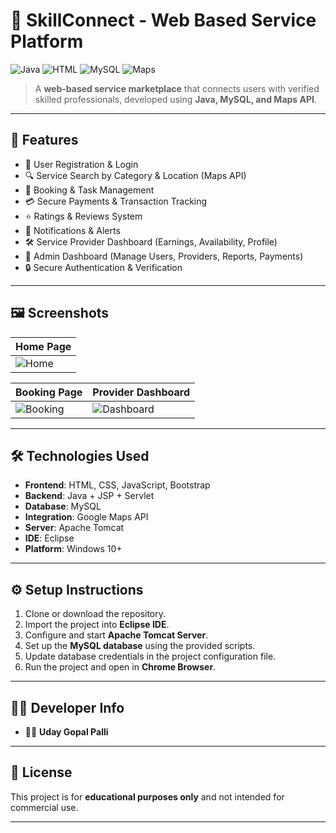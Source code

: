 # 🔗 SkillConnect - Web Based Service Platform

![Java](https://img.shields.io/badge/Language-Java-blue)
![HTML](https://img.shields.io/badge/Frontend-HTML%2FCSS%20%26%20JS-orange)
![MySQL](https://img.shields.io/badge/Database-MySQL-brightgreen)
![Maps](https://img.shields.io/badge/Integration-Google%20Maps-lightgrey)

> A **web-based service marketplace** that connects users with verified skilled professionals, developed using **Java, MySQL, and Maps API**.

---

## 📌 Features

- 👤 User Registration & Login  
- 🔍 Service Search by Category & Location (Maps API)  
- 📅 Booking & Task Management  
- 💳 Secure Payments & Transaction Tracking  
- ⭐ Ratings & Reviews System  
- 📲 Notifications & Alerts  
- 🛠️ Service Provider Dashboard (Earnings, Availability, Profile)  
- 🏢 Admin Dashboard (Manage Users, Providers, Reports, Payments)  
- 🔒 Secure Authentication & Verification  

---

## 🖼️ Screenshots

| Home Page |
|-----------|
| ![Home](https://github.com/udaypalli/skill-connect/image.png?raw=true) |

| Booking Page | Provider Dashboard |
|--------------|--------------------|
| ![Booking](https://github.com/udaypalli/skill-connect/blob/main/screenshots/booking.png?raw=true) | ![Dashboard](https://github.com/udaypalli/skill-connect/blob/main/screenshots/dashboard.png?raw=true) |

---

## 🛠️ Technologies Used

- **Frontend**: HTML, CSS, JavaScript, Bootstrap  
- **Backend**: Java + JSP + Servlet  
- **Database**: MySQL  
- **Integration**: Google Maps API  
- **Server**: Apache Tomcat  
- **IDE**: Eclipse  
- **Platform**: Windows 10+  

---

## ⚙️ Setup Instructions

1. Clone or download the repository.  
2. Import the project into **Eclipse IDE**.  
3. Configure and start **Apache Tomcat Server**.  
4. Set up the **MySQL database** using the provided scripts.  
5. Update database credentials in the project configuration file.  
6. Run the project and open in **Chrome Browser**.  

---

## 🧑‍💻 Developer Info

- 👨‍🎓 **Uday Gopal Palli**  

---

## 📄 License

This project is for **educational purposes only** and not intended for commercial use.  

---
